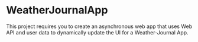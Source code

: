 # WeatherJournalApp
This project requires you to create an asynchronous web app that uses Web API and user data to dynamically update the UI for a Weather-Journal App.
